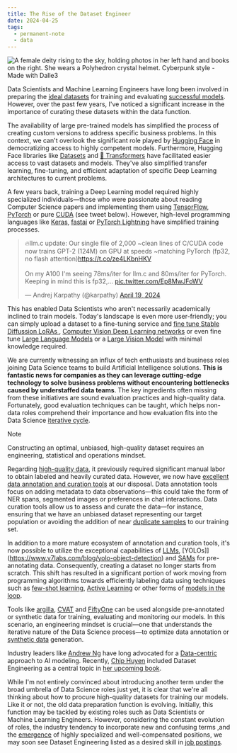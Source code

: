 ```yaml
---
title: The Rise of the Dataset Engineer
date: 2024-04-25
tags:
  - permanent-note
  - data
---
```

![A female deity rising to the sky, holding photos in her left hand and books on the right. She wears a Polyhedron crystal helmet. Cyberpunk style - Made with Dalle3](notes/attachments/dataset-engineer.png)

Data Scientists and Machine Learning Engineers have long been involved in preparing the [ideal datasets](notes/Ideal%20data%20to%20solve%20a%20problem.md) for training and evaluating [successful models](notes/Sucessful%20Model.md). However, over the past few years, I've noticed a significant increase in the importance of curating these datasets within the data function.

The availability of large pre-trained models has simplified the process of creating custom versions to address specific business problems. In this context, we can't overlook the significant role played by [Hugging Face](https://huggingface.co/) in democratizing access to highly competent models. Furthermore, Hugging Face libraries like [Datasets](https://huggingface.co/docs/datasets/index) and [🤗 Transformers](https://huggingface.co/docs/transformers/index) have facilitated easier access to vast datasets and models. They've also simplified transfer learning, fine-tuning, and efficient adaptation of specific Deep Learning architectures to current problems.

A few years back, training a Deep Learning model required highly specialized individuals—those who were passionate about reading Computer Science papers and implementing them using [TensorFlow](https://www.tensorflow.org/?hl=es-419), [PyTorch](https://pytorch.org/) or pure [CUDA](https://developer.nvidia.com/cuda-toolkit) (see tweet below). However, high-level programming languages like [Keras](https://keras.io/), [fastai](https://docs.fast.ai/) or [PyTorch Lightning](https://lightning.ai/pytorch-lightning) have simplified training processes. 

<blockquote class="twitter-tweet"><p lang="en" dir="ltr">🔥llm.c update: Our single file of 2,000 ~clean lines of C/CUDA code now trains GPT-2 (124M) on GPU at speeds ~matching PyTorch (fp32, no flash attention)<a href="https://t.co/ze4LKbnHKV">https://t.co/ze4LKbnHKV</a><br><br>On my A100 I&#39;m seeing 78ms/iter for llm.c and 80ms/iter for PyTorch. Keeping in mind this is fp32,… <a href="https://t.co/Ep8MwJFoWV">pic.twitter.com/Ep8MwJFoWV</a></p>&mdash; Andrej Karpathy (@karpathy) <a href="https://twitter.com/karpathy/status/1781387674978533427?ref_src=twsrc%5Etfw">April 19, 2024</a></blockquote> <script async src="https://platform.twitter.com/widgets.js" charset="utf-8"></script>

This has enabled Data Scientists who aren't necessarily academically inclined to train models. Today's landscape is even more user-friendly; you can simply upload a dataset to a fine-tuning service and  [fine tune Stable Diffussion LoRAs ](https://replicate.com/guides/stable-diffusion/fine-tuning), [Computer Vision Deep Learning networks](https://encord.com/blog/learn-how-to-fine-tune-the-segment-anything-model-sam/)  or even fine tune [Large Language Models](https://platform.openai.com/docs/guides/fine-tuning) or a [Large Vision Model](https://www.v7labs.com/) with minimal knowledge required.

We are currently witnessing an influx of tech enthusiasts and business roles joining Data Science teams to build Artificial Intelligence solutions. **This is fantastic news for companies as they can leverage cutting-edge technology to solve business problems without encountering bottlenecks caused by understaffed data teams**. The key ingredients often missing from these initiatives are sound evaluation practices and high-quality data. Fortunately, good evaluation techniques can be taught, which helps non-data roles comprehend their importance and how evaluation fits into the Data Science [iterative cycle](notes/Agile%20for%20Data%20Science.md).

> [!note]
> Constructing an optimal, unbiased, high-quality dataset requires an engineering, statistical and operations mindset.

Regarding [high-quality data](https://huggingface.co/blog/burtenshaw/domain-specific-datasets), it previously required significant manual labor to obtain labeled and heavily curated data. However, we now have [excellent data annotation and curation tools](https://github.com/zenml-io/awesome-open-data-annotation) at our disposal. Data annotation tools focus on adding metadata to data observations—this could take the form of NER spans, segmented images or preferences in chat interactions. Data curation tools allow us to assess and curate the data—for instance, ensuring that we have an unbiased dataset representing our target population or avoiding the addition of near [duplicate samples](https://docs.voxel51.com/recipes/remove_duplicate_annos.html) to our training set.

In addition to a more mature ecosystem of annotation and curation tools, it's now possible to utilize the exceptional capabilities of [LLMs](https://arxiv.org/abs/2402.13446), [YOLOs]](https://www.v7labs.com/blog/yolo-object-detection) and [SAMs](https://segment-anything.com/) for pre-annotating data. Consequently, creating a dataset no longer starts from scratch. This shift has resulted in a significant portion of work moving from programming algorithms towards efficiently labeling data using techniques such as [few-shot learning](https://github.com/huggingface/setfit), [Active Learning](https://docs.argilla.io/en/latest/practical_guides/annotation_workflows/active_learning.html) or other forms of [models in the loop](https://docs.cvat.ai/docs/manual/advanced/automatic-annotation/).

Tools like [argilla](https://argilla.io/), [CVAT](https://www.cvat.ai/) and [FiftyOne](https://docs.voxel51.com/) can be used alongside pre-annotated or synthetic data for training, evaluating and monitoring our models. In this scenario, an engineering mindset is crucial—one that understands the iterative nature of the Data Science process—to optimize data annotation or [synthetic data](https://distilabel.argilla.io/latest/) generation.

Industry leaders like [Andrew Ng](https://www.andrewng.org/) have long advocated for a [Data-centric](https://datacentricai.org/) approach to AI modeling. Recently, [Chip Huyen](https://huyenchip.com/) included Dataset Engineering as a central topic in [her upcoming book](https://www.linkedin.com/posts/chiphuyen_aiengineering-aiapplications-mlengineering-activity-7188642075230236672-zQ1u/).

While I'm not entirely convinced about introducing another term under the broad umbrella of Data Science roles just yet, it is clear that we're all thinking about how to procure high-quality datasets for training our models. Like it or not, the old data preparation function is evolving. Initially, this function may be tackled by existing roles such as Data Scientists or Machine Learning Engineers. However, considering the constant evolution of roles, the industry tendency to incorporate new and confusing terms ,and the [emergence](notes/Data%20Science%20job%20crafting.md) of highly specialized and well-compensated positions, we may soon see Dataset Engineering listed as a desired skill in [job postings](notes/Como%20contratar%20DS%20y%20no%20desesperar%20en%20el%20intento.md).



